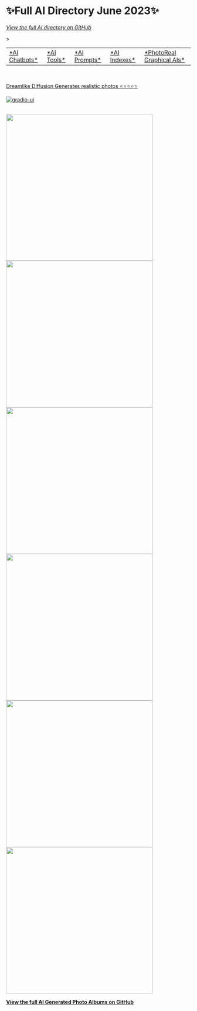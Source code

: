 <p align="center"><h1>✨Full AI Directory June 2023✨</h1></p>

<a href="https://github.com/6rz6/AI-Directory-2023/wiki"> *View the full AI directory on GitHub* </a>

  <table><tr>
  <td><a href="https://github.com/6rz6/AI-Directory-2023/blob/master/AI-Directory-2023.textile#ai-llm-chatbots">*AI Chatbots*</a></td>    
  <td><a href="https://github.com/6rz6/AI-Directory-2023/blob/master/AI-Directory-2023.textile#ai-tools-plugins-and-addons">*AI Tools*</a></td>
  <td><a href="https://github.com/6rz6/AI-Directory-2023/blob/master/AI-Directory-2023.textile#ai-prompts-engineering">*AI Prompts*</a></td>>            
  <td><a href="https://github.com/6rz6/AI-Directory-2023/blob/master/AI-Directory-2023.textile#new-ai-release-indexes">*AI Indexes*</a></td>
  <td><a href="https://github.com/6rz6/AI-Directory-2023/blob/master/AI-Directory-2023.textile#graphical-ais-visual-generators"> *PhotoReal Graphical AIs* </a></td>
  </tr>
  </table> 
<br/>

[Dreamlike Diffusion Generates realistic photos  ⭐⭐⭐⭐⭐](huggingface.co/spaces/phenomenon1981/DreamlikeArt-PhotoReal-2.0)  
<p><a href="https://github.com/gradio-app/gradio/actions/workflows/ui.yml"><img src="https://github.com/gradio-app/gradio/actions/workflows/ui.yml/badge.svg" alt="gradio-ui" style="max-width: 80%;"></a></p><br/>
<img src="https://github.com/6rz6/AI-Directory-2023/assets/102882394/0895ebd1-f0f0-4d11-8077-a4b5e273f65c" style="width:400px; height:400px;">
<img src="https://github.com/6rz6/AI-Directory-2023/assets/102882394/818ebbfa-27b0-4c42-8f7d-97736c24523e" style="width:400px; height:400px;">
<img src="https://github.com/6rz6/AI-Directory-2023/assets/102882394/43864167-4672-4ea1-8a22-0c5e832f80bf" style="width:400px; height:400px;">
<img src="https://github.com/6rz6/AI-Directory-2023/assets/102882394/472c4334-0349-4e2d-8a42-78708cfab506" style="width:400px; height:400px;">
<img src="https://github.com/6rz6/AI-Directory-2023/assets/102882394/5a83a071-a4a3-44e7-800c-17c9e6388f8d" style="width:400px; height:400px;">
<img src="https://github.com/6rz6/AI-Directory-2023/assets/102882394/4e82e632-9a44-4436-a752-782d104210a8" style="width:400px; height:400px;">

**[View the full AI Generated Photo Albums on GitHub](https://github.com/6rz6/AI-Directory-2023/wiki/AI-Generated-Photos,-Realistic-photo-prompt-research)** 




